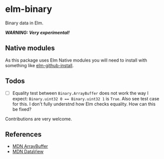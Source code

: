 # elm-binary

Binary data in Elm.

**_WARNING: Very experimental!_**

## Native modules

As this package uses Elm Native modules you will need to install with something like [elm-github-install](https://github.com/gdotdesign/elm-github-install).

## Todos

-   [ ] Equality test between `Binary.ArrayBuffer` does not work the way I expect: `Binary.uint32 0 == Binary.uint32 1` is `True`. Also see test case for this. I don't fully understnd how Elm checks equality. How can this be fixed?

Contributions are very welcome.

## References

-   [MDN ArrayBuffer](https://developer.mozilla.org/en-US/docs/Web/JavaScript/Reference/Global_Objects/ArrayBuffer)
-   [MDN DataView](https://developer.mozilla.org/en-US/docs/Web/JavaScript/Reference/Global_Objects/DataView)
